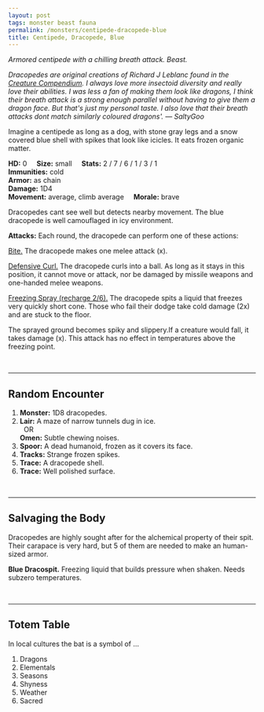 ```yaml
---
layout: post
tags: monster beast fauna
permalink: /monsters/centipede-dracopede-blue
title: Centipede, Dracopede, Blue
---
```


*Armored centipede with a chilling breath attack. Beast.*

<span class="alchemy"> *Dracopedes are original creations of Richard J Leblanc found in the [Creature Compendium](https://www.drivethrurpg.com/product/147588/CC1-Creature-Compendium). I always love more insectoid diversity and really love their abilities. I was less a fan of making them look like dragons, I think their breath attack is a strong enough parallel without having to give them a dragon face. But that's just my personal taste. I also love that their breath attacks dont match similarly coloured dragons'. — SaltyGoo* </span>

Imagine a centipede as long as a dog, with stone gray legs and a snow covered blue shell with spikes that look like icicles. It eats frozen organic matter.

**HD:** 0  &nbsp; &nbsp;  **Size:** small &nbsp; &nbsp; **Stats:** 2 / 7 / 6 / 1 / 3 / 1  <br>
**Immunities:** cold<br>
**Armor:** as chain <br>
**Damage:** 1D4 <br>
**Movement:** average, climb average &nbsp; &nbsp; **Morale:** brave <br>

Dracopedes cant see well but detects nearby movement. The blue dracopede is well camouflaged in icy environment.

**Attacks:** Each round, the dracopede can perform one of these actions:

<ins>Bite.</ins> The dracopede makes one melee attack (x).

<ins>Defensive Curl.</ins> The dracopede curls into a ball. As long as it stays in this position, it cannot move or attack, nor be damaged by missile weapons and one-handed melee weapons.

<ins>Freezing Spray (recharge 2/6).</ins> The dracopede spits a liquid that freezes very quickly short cone. Those who fail their dodge take cold damage (2x) and are stuck to the floor.

The sprayed ground becomes spiky and slippery.If a creature would fall, it takes damage (x). This attack has no effect in temperatures above the freezing point.

<br>

---

## Random Encounter

1. **Monster:** 1D8 dracopedes.
1. **Lair:** A maze of narrow tunnels dug in ice. <br>	&nbsp; OR <br>	**Omen:** Subtle chewing noises.
1. **Spoor:** A dead humanoid, frozen as it covers its face.
1. **Tracks:** Strange frozen spikes.
1. **Trace:** A dracopede shell. 
1. **Trace:** Well polished surface.

<br>

---

## Salvaging the Body

Dracopedes are highly sought after for the alchemical property of their spit. Their carapace is very hard, but 5 of them are needed to make an human-sized armor.

<span class="alchemy">**Blue Dracospit.** Freezing liquid that builds pressure when shaken. Needs subzero temperatures.</span>

<br>

---

## Totem Table

In local cultures the bat is a symbol of ...

1. Dragons
1. Elementals
1. Seasons
1. Shyness
1. Weather
1. Sacred 
